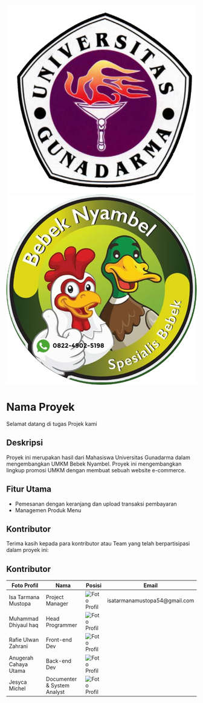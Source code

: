 
<div class="logo-container">
  <img src="Documentation Project Manage/images/Gunadarma Logo - Copy.jpg" alt="Logo Gunadarma">
  <div class="overlay"></div>
  <img src="Documentation Project Manage/images/logoBebekNyambel.png" alt="Logo 2">
</div>

# Nama Proyek

Selamat datang di tugas Projek kami 

## Deskripsi
Proyek ini merupakan hasil dari Mahasiswa Universitas Gunadarma dalam mengembangkan UMKM Bebek Nyambel. Proyek ini mengembangkan lingkup promosi UMKM dengan membuat sebuah website e-commerce. 

## Fitur Utama

- Pemesanan dengan keranjang dan upload transaksi pembayaran
- Managemen Produk Menu

## Kontributor

Terima kasih kepada para kontributor atau Team yang telah berpartisipasi dalam proyek ini:

## Kontributor

<table>
  <thead>
    <tr>
      <th>Foto Profil</th>
      <th>Nama</th>
      <th>Posisi</th>
      <th>Email</th>
    </tr>
  </thead>
  <tbody>
    <tr>
      <td>Isa Tarmana Mustopa</td>
      <td>Project Manager</td>
      <td><img src="link_ke_foto_profil" alt="Foto Profil"></td>
      <td>isatarmanamustopa54@gmail.com</td>
    </tr>
    <tr>
      <td>Muhammad Dhiyaul haq</td>
      <td>Head Programmer</td>
      <td><img src="link_ke_foto_profil" alt="Foto Profil"></td>
      <td></td>
    </tr>
    <tr>
      <td>Rafie Ulwan Zahrani </td>
      <td>Front-end Dev</td>
      <td><img src="link_ke_foto_profil" alt="Foto Profil"></td>
      <td></td>
    </tr>
    <tr>
      <td>Anugerah Cahaya Utama</td>
      <td>Back-end Dev</td>
      <td><img src="link_ke_foto_profil" alt="Foto Profil"></td>
      <td></td>
    </tr>
    <tr>
      <td>Jesyca Michel</td>
      <td>Documenter & System Analyst</td>
      <td><img src="link_ke_foto_profil" alt="Foto Profil"></td>
      <td></td>
    </tr>
  </tbody>
</table>

